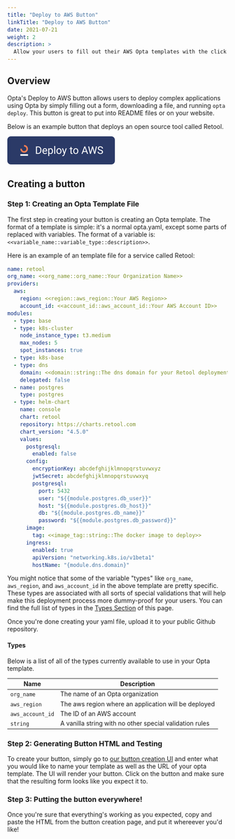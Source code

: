 ```yaml
---
title: "Deploy to AWS Button"
linkTitle: "Deploy to AWS Button"
date: 2021-07-21
weight: 2
description: >
  Allow your users to fill out their AWS Opta templates with the click of a button.
---
```


## Overview

Opta's Deploy to AWS button allows users to deploy complex applications using Opta by simply filling out a form, downloading a file, and running `opta deploy`. This button is great to put into README files or on your website.

Below is an example button that deploys an open source tool called Retool.

[![Deploy to AWS Button](https://raw.githubusercontent.com/run-x/opta/main/assets/deploy-to-aws-button.svg)](http://app.runx.dev/deploy-with-aws?url=https%3A%2F%2Fgithub.com%2Frun-x%2Ftest-opta-template%2Fblob%2Fmain%2Fopta%2Ftemplate.yaml&name=Retool)

## Creating a button

### Step 1: Creating an Opta Template File

The first step in creating your button is creating an Opta template. The format of a template is simple: it's a normal opta.yaml, except some parts of replaced with variables. The format of a variable is: `<<variable_name::variable_type::description>>`.

Here is an example of an template file for a service called Retool:

```yaml
name: retool
org_name: <<org_name::org_name::Your Organization Name>>
providers:
  aws:
    region: <<region::aws_region::Your AWS Region>>
    account_id: <<account_id::aws_account_id::Your AWS Account ID>>
modules:
  - type: base
  - type: k8s-cluster
    node_instance_type: t3.medium
    max_nodes: 5
    spot_instances: true
  - type: k8s-base
  - type: dns
    domain: <<domain::string::The dns domain for your Retool deployment>>
    delegated: false
  - name: postgres
    type: postgres
  - type: helm-chart
    name: console
    chart: retool
    repository: https://charts.retool.com
    chart_version: "4.5.0"
    values:
      postgresql:
        enabled: false
      config:
        encryptionKey: abcdefghijklmnopqrstuvwxyz
        jwtSecret: abcdefghijklmnopqrstuvwxyq
        postgresql:
          port: 5432
          user: "${{module.postgres.db_user}}"
          host: "${{module.postgres.db_host}}"
          db: "${{module.postgres.db_name}}"
          password: "${{module.postgres.db_password}}"
      image:
        tag: <<image_tag::string::The docker image to deploy>>
      ingress:
        enabled: true
        apiVersion: "networking.k8s.io/v1beta1"
        hostName: "{module.dns.domain}"
```

You might notice that some of the variable "types" like `org_name`, `aws_region`, and `aws_account_id` in the above template are pretty specific. These types are associated with all sorts of special validations that will help make this deployment process more dummy-proof for your users. You can find the full list of types in the [Types Section](#types) of this page.

Once you're done creating your yaml file, upload it to your public Github repository.

#### Types

Below is a list of all of the types currently available to use in your Opta template.

| Name             | Description                                             |
| ---------------- | ------------------------------------------------------- |
| `org_name`       | The name of an Opta organization                        |
| `aws_region`     | The aws region where an application will be deployed    |
| `aws_account_id` | The ID of an AWS account                                |
| `string`         | A vanilla string with no other special validation rules |

### Step 2: Generating Button HTML and Testing

To create your button, simply go to [our button creation UI](http://app.runx.dev/make-aws-button) and enter what you would like to name your template as well as the URL of your opta template. The UI will render your button. Click on the button and make sure that the resulting form looks like you expect it to.

### Step 3: Putting the button everywhere!

Once you're sure that everything's working as you expected, copy and paste the HTML from the button creation page, and put it whereever you'd like!
